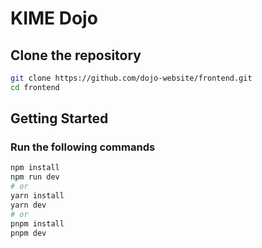 # KIME Dojo

## Clone the repository

```bash
git clone https://github.com/dojo-website/frontend.git
cd frontend
```

## Getting Started

### Run the following commands

```bash
npm install
npm run dev
# or
yarn install
yarn dev
# or
pnpm install
pnpm dev
```
